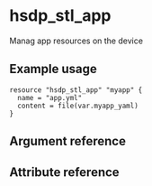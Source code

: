 # hsdp_stl_app
Manag app resources on the device

## Example usage
```hcl
resource "hsdp_stl_app" "myapp" {
  name = "app.yml"
  content = file(var.myapp_yaml)
}
```

## Argument reference

## Attribute reference